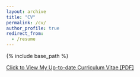 ```yaml
---
layout: archive
title: "CV"
permalink: /cv/
author_profile: true
redirect_from:
  - /resume
---
```


{% include base_path %}

[Click to View My Up-to-date Curriculum Vitae [PDF]](https://macwiatrak.github.io/files/maciej_wiatrak_cv_website.pdf)

<!-- <embed src="https://macwiatrak.github.io/files/maciejwiatrak_cv_gb.pdf" width="650" height="1800" type='application/pdf'> -->

